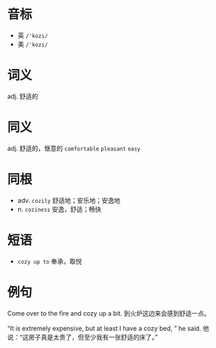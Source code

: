 # 音标

- 英 `/'kozi/`
- 美 `/'kozi/`

# 词义

adj. 舒适的


# 同义

adj. 舒适的，惬意的
`comfortable` `pleasant` `easy`

# 同根

- adv. `cozily` 舒适地；安乐地；安逸地
- n. `coziness` 安逸，舒适；畅快

# 短语

- `cozy up to` 奉承，取悦

# 例句

Come over to the fire and cozy up a bit.
到火炉这边来会感到舒适一点。

“It is extremely expensive, but at least I have a cozy bed, ” he said.
他说：“这房子真是太贵了，但至少我有一张舒适的床了。”


